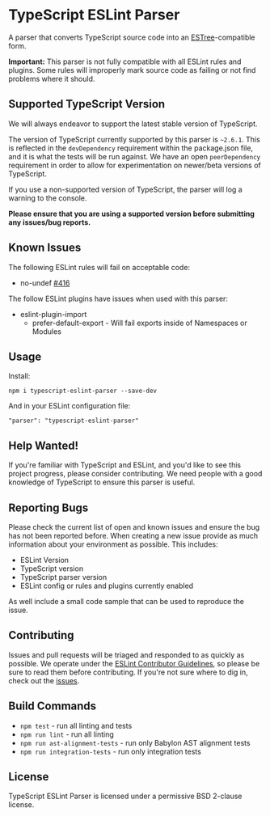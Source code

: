 # TypeScript ESLint Parser

A parser that converts TypeScript source code into an [ESTree](https://github.com/estree/estree)-compatible form.

**Important:** This parser is not fully compatible with all ESLint rules and plugins. Some rules will improperly mark source code as failing or not find problems where it should.

## Supported TypeScript Version

We will always endeavor to support the latest stable version of TypeScript.

The version of TypeScript currently supported by this parser is `~2.6.1`. This is reflected in the `devDependency` requirement within the package.json file, and it is what the tests will be run against. We have an open `peerDependency` requirement in order to allow for experimentation on newer/beta versions of TypeScript.

If you use a non-supported version of TypeScript, the parser will log a warning to the console.

**Please ensure that you are using a supported version before submitting any issues/bug reports.**

## Known Issues

The following ESLint rules will fail on acceptable code:
 - no-undef [#416](https://github.com/eslint/typescript-eslint-parser/issues/416)
 
The follow ESLint plugins have issues when used with this parser:
 - eslint-plugin-import
    - prefer-default-export - Will fail exports inside of Namespaces or Modules

## Usage

Install:

```
npm i typescript-eslint-parser --save-dev
```

And in your ESLint configuration file:

```
"parser": "typescript-eslint-parser"
```

## Help Wanted!

If you're familiar with TypeScript and ESLint, and you'd like to see this project progress, please consider contributing. We need people with a good knowledge of TypeScript to ensure this parser is useful.

## Reporting Bugs

Please check the current list of open and known issues and ensure the bug has not been reported before. When creating a new issue provide as much information about your environment as possible. This includes:
 - ESLint Version
 - TypeScript version
 - TypeScript parser version
 - ESLint config or rules and plugins currently enabled

As well include a small code sample that can be used to reproduce the issue.

## Contributing

Issues and pull requests will be triaged and responded to as quickly as possible. We operate under the [ESLint Contributor Guidelines](http://eslint.org/docs/developer-guide/contributing), so please be sure to read them before contributing. If you're not sure where to dig in, check out the [issues](https://github.com/eslint/typescript-eslint-parser/issues).

## Build Commands

* `npm test` - run all linting and tests
* `npm run lint` - run all linting
* `npm run ast-alignment-tests` - run only Babylon AST alignment tests
* `npm run integration-tests` - run only integration tests

## License

TypeScript ESLint Parser is licensed under a permissive BSD 2-clause license.
